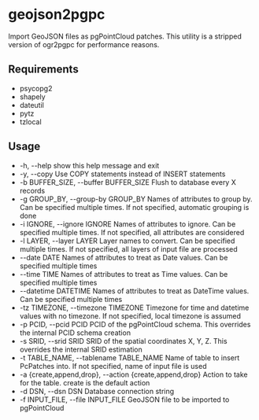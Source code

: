 # geojson2pgpc

Import GeoJSON files as pgPointCloud patches. This utility is a stripped version of ogr2pgpc for performance reasons.

## Requirements

* psycopg2
* shapely
* dateutil
* pytz
* tzlocal

## Usage

* -h, --help
show this help message and exit
* -y, --copy
Use COPY statements instead of INSERT statements
* -b BUFFER_SIZE, --buffer BUFFER_SIZE
Flush to database every X records
* -g GROUP_BY, --group-by GROUP_BY
Names of attributes to group by. Can be specified
multiple times. If not specified, automatic grouping
is done
* -i IGNORE, --ignore IGNORE
Names of attributes to ignore. Can be specified
multiple times. If not specified, all attributes are
considered
* -l LAYER, --layer LAYER
Layer names to convert. Can be specified multiple
times. If not specified, all layers of input file are
processed
* --date DATE
Names of attributes to treat as Date values. Can be
specified multiple times
* --time TIME
Names of attributes to treat as Time values. Can be
specified multiple times
* --datetime DATETIME
Names of attributes to treat as DateTime values. Can
be specified multiple times
* -tz TIMEZONE, --timezone TIMEZONE
Timezone for time and datetime values with no
timezone. If not specified, local timezone is assumed
* -p PCID, --pcid PCID
PCID of the pgPointCloud schema. This overrides the
internal PCID schema creation
* -s SRID, --srid SRID
SRID of the spatial coordinates X, Y, Z. This
overrides the internal SRID estimation
* -t TABLE_NAME, --tablename TABLE_NAME
Name of table to insert PcPatches into. If not
specified, name of input file is used
* -a {create,append,drop}, --action {create,append,drop}
Action to take for the table. create is the default action
* -d DSN, --dsn DSN
Database connection string
* -f INPUT_FILE, --file INPUT_FILE
GeoJSON file to be imported to pgPointCloud

